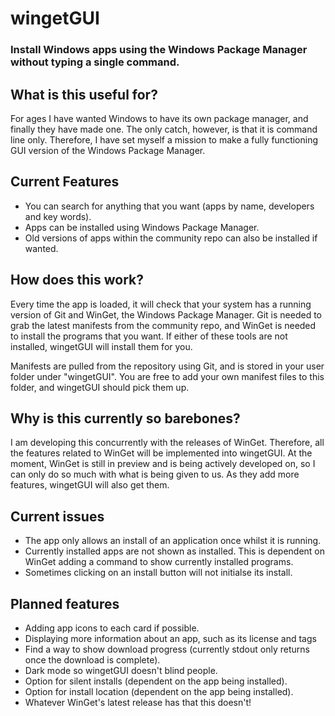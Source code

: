 # wingetGUI
### Install Windows apps using the Windows Package Manager without typing a single command.

## What is this useful for?
For ages I have wanted Windows to have its own package manager, and finally they have made one. The only catch, however, is that it is command line only. Therefore, I have set myself a mission to make a fully functioning GUI version of the Windows Package Manager.

## Current Features
- You can search for anything that you want (apps by name, developers and key words).
- Apps can be installed using Windows Package Manager.
- Old versions of apps within the community repo can also be installed if wanted.

## How does this work?
Every time the app is loaded, it will check that your system has a running version of Git and WinGet, the Windows Package Manager. Git is needed to grab the latest manifests from the community repo, and WinGet is needed to install the programs that you want. If either of these tools are not installed, wingetGUI will install them for you.

Manifests are pulled from the repository using Git, and is stored in your user folder under "wingetGUI". You are free to add your own manifest files to this folder, and wingetGUI should pick them up.

## Why is this currently so barebones?
I am developing this concurrently with the releases of WinGet. Therefore, all the features related to WinGet will be implemented into wingetGUI. At the moment, WinGet is still in preview and is being actively developed on, so I can only do so much with what is being given to us. As they add more features, wingetGUI will also get them.

## Current issues
- The app only allows an install of an application once whilst it is running.
- Currently installed apps are not shown as installed. This is dependent on WinGet adding a command to show currently installed programs.
- Sometimes clicking on an install button will not initialse its install.

## Planned features
- Adding app icons to each card if possible.
- Displaying more information about an app, such as its license and tags
- Find a way to show download progress (currently stdout only returns once the download is complete).
- Dark mode so wingetGUI doesn't blind people.
- Option for silent installs (dependent on the app being installed).
- Option for install location (dependent on the app being installed).
- Whatever WinGet's latest release has that this doesn't!
